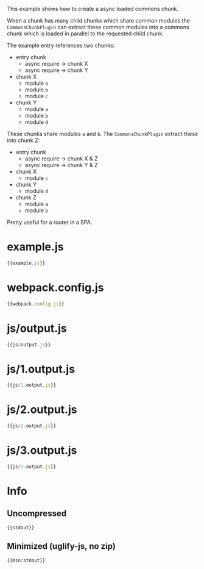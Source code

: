 This example shows how to create a async loaded commons chunk.

When a chunk has many child chunks which share common modules the `CommonsChunkPlugin` can extract these common modules into a commons chunk which is loaded in parallel to the requested child chunk.

The example entry references two chunks:

* entry chunk
  * async require -> chunk X
  * async require -> chunk Y
* chunk X
  * module `a`
  * module `b`
  * module `c`
* chunk Y
  * module `a`
  * module `b`
  * module `d`

These chunks share modules `a` and `b`. The `CommonsChunkPlugin` extract these into chunk Z:

* entry chunk
  * async require -> chunk X & Z
  * async require -> chunk Y & Z
* chunk X
  * module `c`
* chunk Y
  * module `d`
* chunk Z
  * module `a`
  * module `b`

Pretty useful for a router in a SPA.


# example.js

``` javascript
{{example.js}}
```

# webpack.config.js

``` javascript
{{webpack.config.js}}
```

# js/output.js

``` javascript
{{js/output.js}}
```

# js/1.output.js

``` javascript
{{js/1.output.js}}
```

# js/2.output.js

``` javascript
{{js/2.output.js}}
```

# js/3.output.js

``` javascript
{{js/3.output.js}}
```

# Info

## Uncompressed

```
{{stdout}}
```

## Minimized (uglify-js, no zip)

```
{{min:stdout}}
```
